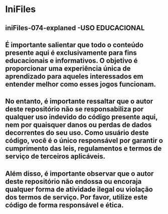 # IniFiles
iniFiles-074-explaned
-USO EDUCACIONAL
--------------------------
É importante salientar que todo o conteúdo presente aqui é exclusivamente para fins educacionais e informativos. O objetivo é proporcionar uma experiência única de aprendizado para aqueles interessados em entender melhor como esses jogos funcionam.
--------------------------
No entanto, é importante ressaltar que o autor deste repositório não se responsabiliza por qualquer uso indevido do código presente aqui, nem por quaisquer danos ou perdas de dados decorrentes do seu uso. Como usuário deste código, você é o único responsável por garantir o cumprimento das leis, regulamentos e termos de serviço de terceiros aplicáveis.
--------------------------
Além disso, é importante observar que o autor deste repositório não endossa ou encoraja qualquer forma de atividade ilegal ou violação dos termos de serviço. Por favor, utilize este código de forma responsável e ética.
-------------------------
